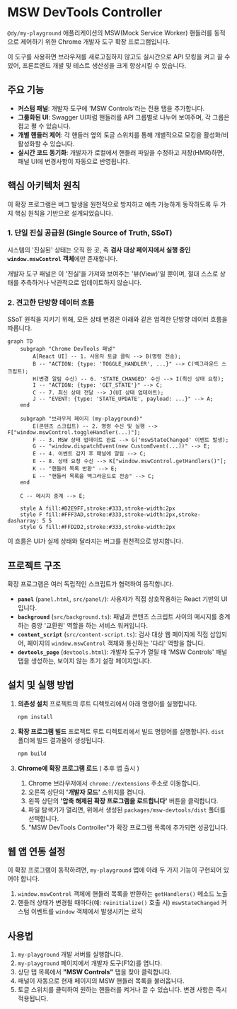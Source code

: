 # MSW DevTools Controller

`@dy/my-playground` 애플리케이션의 MSW(Mock Service Worker) 핸들러를 동적으로 제어하기 위한 Chrome 개발자 도구 확장 프로그램입니다.

이 도구를 사용하면 브라우저를 새로고침하지 않고도 실시간으로 API 모킹을 켜고 끌 수 있어, 프론트엔드 개발 및 테스트 생산성을 크게 향상시킬 수 있습니다.

## 주요 기능

- **커스텀 패널**: 개발자 도구에 'MSW Controls'라는 전용 탭을 추가합니다.
- **그룹화된 UI**: Swagger UI처럼 핸들러를 API 그룹별로 나누어 보여주며, 각 그룹은 접고 펼 수 있습니다.
- **개별 핸들러 제어**: 각 핸들러 옆의 토글 스위치를 통해 개별적으로 모킹을 활성화/비활성화할 수 있습니다.
- **실시간 코드 동기화**: 개발자가 로컬에서 핸들러 파일을 수정하고 저장(HMR)하면, 패널 UI에 변경사항이 자동으로 반영됩니다.

## 핵심 아키텍처 원칙

이 확장 프로그램은 버그 발생을 원천적으로 방지하고 예측 가능하게 동작하도록 두 가지 핵심 원칙을 기반으로 설계되었습니다.

### 1. 단일 진실 공급원 (Single Source of Truth, SSoT)

시스템의 '진실된' 상태는 오직 한 곳, 즉 **검사 대상 페이지에서 실행 중인 `window.mswControl` 객체**에만 존재합니다.

개발자 도구 패널은 이 '진실'을 가져와 보여주는 '뷰(View)'일 뿐이며, 절대 스스로 상태를 추측하거나 낙관적으로 업데이트하지 않습니다.

### 2. 견고한 단방향 데이터 흐름

SSoT 원칙을 지키기 위해, 모든 상태 변경은 아래와 같은 엄격한 단방향 데이터 흐름을 따릅니다.

```mermaid
graph TD
    subgraph "Chrome DevTools 패널"
        A[React UI] -- 1. 사용자 토글 클릭 --> B(명령 전송);
        B -- "ACTION: {type: 'TOGGLE_HANDLER', ...}" --> C(백그라운드 스크립트);
        H(변경 알림 수신) -- 6. 'STATE_CHANGED' 수신 --> I(최신 상태 요청);
        I -- "ACTION: {type: 'GET_STATE'}" --> C;
        C -- 7. 최신 상태 전달 --> J(UI 상태 업데이트);
        J -- "EVENT: {type: 'STATE_UPDATE', payload: ...}" --> A;
    end

    subgraph "브라우저 페이지 (my-playground)"
        E(콘텐츠 스크립트) -- 2. 명령 수신 및 실행 --> F["window.mswControl.toggleHandler(...)"];
        F -- 3. MSW 상태 업데이트 완료 --> G('mswStateChanged' 이벤트 발생);
        G -- "window.dispatchEvent(new CustomEvent(...))" --> E;
        E -- 4. 이벤트 감지 후 패널에 알림 --> C;
        E -- 8. 상태 요청 수신 --> K["window.mswControl.getHandlers()"];
        K -- "핸들러 목록 반환" --> E;
        E -- "핸들러 목록을 백그라운드로 전송" --> C;
    end

    C -- 메시지 중계 --> E;

    style A fill:#D2E9FF,stroke:#333,stroke-width:2px
    style F fill:#FFF3AD,stroke:#333,stroke-width:2px,stroke-dasharray: 5 5
    style G fill:#FFD2D2,stroke:#333,stroke-width:2px
```

이 흐름은 UI가 실제 상태와 달라지는 버그를 원천적으로 방지합니다.

## 프로젝트 구조

확장 프로그램은 여러 독립적인 스크립트가 협력하여 동작합니다.

- **`panel`** (`panel.html`, `src/panel/`): 사용자가 직접 상호작용하는 React 기반의 UI입니다.
- **`background`** (`src/background.ts`): 패널과 콘텐츠 스크립트 사이의 메시지를 중계하는 중앙 '교환원' 역할을 하는 서비스 워커입니다.
- **`content_script`** (`src/content-script.ts`): 검사 대상 웹 페이지에 직접 삽입되어, 페이지의 `window.mswControl` 객체와 통신하는 '다리' 역할을 합니다.
- **`devtools_page`** (`devtools.html`): 개발자 도구가 열릴 때 'MSW Controls' 패널 탭을 생성하는, 보이지 않는 초기 설정 페이지입니다.

## 설치 및 실행 방법

1.  **의존성 설치**
    프로젝트의 루트 디렉토리에서 아래 명령어를 실행합니다.

    ```bash
    npm install
    ```

2.  **확장 프로그램 빌드**
    프로젝트 루트 디렉토리에서 빌드 명령어를 실행합니다. `dist` 폴더에 빌드 결과물이 생성됩니다.

    ```bash
    npm build
    ```

3.  **Chrome에 확장 프로그램 로드** ( 추후 앱 출시 )
    1.  Chrome 브라우저에서 `chrome://extensions` 주소로 이동합니다.
    2.  오른쪽 상단의 **'개발자 모드'** 스위치를 켭니다.
    3.  왼쪽 상단의 **'압축 해제된 확장 프로그램을 로드합니다'** 버튼을 클릭합니다.
    4.  파일 탐색기가 열리면, 위에서 생성된 `packages/msw-devtools/dist` 폴더를 선택합니다.
    5.  "MSW DevTools Controller"가 확장 프로그램 목록에 추가되면 성공입니다.

## 웹 앱 연동 설정

이 확장 프로그램이 동작하려면, `my-playground` 앱에 아래 두 가지 기능이 구현되어 있어야 합니다.

1.  `window.mswControl` 객체에 핸들러 목록을 반환하는 `getHandlers()` 메소드 노출
2.  핸들러 상태가 변경될 때마다(예: `reinitialize()` 호출 시) `mswStateChanged` 커스텀 이벤트를 `window` 객체에서 발생시키는 로직

## 사용법

1.  `my-playground` 개발 서버를 실행합니다.
2.  `my-playground` 페이지에서 개발자 도구(F12)를 엽니다.
3.  상단 탭 목록에서 **"MSW Controls"** 탭을 찾아 클릭합니다.
4.  패널이 자동으로 현재 페이지의 MSW 핸들러 목록을 불러옵니다.
5.  토글 스위치를 클릭하여 원하는 핸들러를 켜거나 끌 수 있습니다. 변경 사항은 즉시 적용됩니다.
